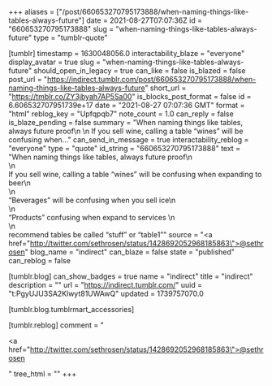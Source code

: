 +++
aliases = ["/post/660653270795173888/when-naming-things-like-tables-always-future"]
date = 2021-08-27T07:07:36Z
id = "660653270795173888"
slug = "when-naming-things-like-tables-always-future"
type = "tumblr-quote"

[tumblr]
timestamp = 1630048056.0
interactability_blaze = "everyone"
display_avatar = true
slug = "when-naming-things-like-tables-always-future"
should_open_in_legacy = true
can_like = false
is_blazed = false
post_url = "https://indirect.tumblr.com/post/660653270795173888/when-naming-things-like-tables-always-future"
short_url = "https://tmblr.co/ZY3jbyah7AP5Sa00"
is_blocks_post_format = false
id = 6.606532707951739e+17
date = "2021-08-27 07:07:36 GMT"
format = "html"
reblog_key = "Upfqpqb7"
note_count = 1.0
can_reply = false
is_blaze_pending = false
summary = "When naming things like tables, always future proof\n \n If you sell wine, calling a table “wines” will be confusing when..."
can_send_in_message = true
interactability_reblog = "everyone"
type = "quote"
id_string = "660653270795173888"
text = "When naming things like tables, always future proof\n<br/>\n<br/>If you sell wine, calling a table “wines” will be confusing when expanding to beer\n<br/>\n<br/>“Beverages” will be confusing when you sell ice\n<br/>\n<br/>“Products” confusing when expand to services \n<br/>\n<br/>recommend tables be called “stuff” or “table1”"
source = "<a href=\"http://twitter.com/sethrosen/status/1428692052968185863\">@sethrosen</a>"
blog_name = "indirect"
can_blaze = false
state = "published"
can_reblog = false

[tumblr.blog]
can_show_badges = true
name = "indirect"
title = "indirect"
description = ""
url = "https://indirect.tumblr.com/"
uuid = "t:PgyUJU3SA2Klwyt81UWAwQ"
updated = 1739757070.0

[tumblr.blog.tumblrmart_accessories]

[tumblr.reblog]
comment = "<p><a href=\"http://twitter.com/sethrosen/status/1428692052968185863\">@sethrosen</a></p>"
tree_html = ""
+++
